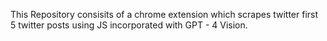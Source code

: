 This Repository consisits of a chrome extension which scrapes twitter first 5 twitter posts using JS incorporated with GPT - 4 Vision.
